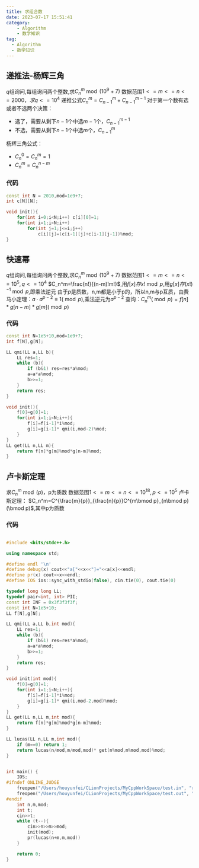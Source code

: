 ```yaml
---
title: 求组合数
date: 2023-07-17 15:51:41
category: 
    - Algorithm
    - 数学知识
tag:
  - Algorithm
  - 数学知识
---
```


## 递推法-杨辉三角

$q$组询问,每组询问两个整数,求$C_n^m\bmod (10^9+7)$
数据范围$1<=m<=n<=2000，求q<=10^4$
递推公式$C_n^m=C_{n-1}^m+C_{n-1}^{m-1}$
对于第一个数有选或者不选两个决策：

- 选了，需要从剩下$n-1$个中选$m-1$个，$C_{n-1}^{m-1}$
- 不选，需要从剩下$n-1$个中选$m$个，$C_{n-1}^m$

杨辉三角公式：

- $C_n^0=C_n^m=1$
- $C_n^m=C_n^{n-m}$

### 代码

```cpp
const int N = 2010,mod=1e9+7;
int c[N][N];

void init(){
    for(int i=0;i<N;i++) c[i][0]=1;
    for(int i=1;i<N;i++)
        for(int j=1;j<=i;j++)
            c[i][j]=(c[i-1][j]+c[i-1][j-1])%mod;
}
```

## 快速幂

$q$组询问,每组询问两个整数,求$C_n^m\bmod (10^9+7)$
数据范围$1<=m<=n<=10^5,q<=10^4$
$C_n^m=\frac{n!}{(n-m)!m!}$,用$f[x]存x!\bmod p$,用$g[x]存(x!)^{-1}\bmod p$,即乘法逆元
由于$p$是质数，n,m都是小于p的，所以n,m与p互质，由费马小定理：$a·a^{p-2}\equiv1(\bmod p)$,乘法逆元为$a^{p-2}$
查询：$C_n^m(\bmod p)=f[n]*g[n-m]*g[m](\bmod p)$

### 代码

```cpp
const int N=1e5+10,mod=1e9+7;
int f[N],g[N];

LL qmi(LL a,LL b){
    LL res=1;
    while (b){
        if (b&1) res=res*a%mod;
        a=a*a%mod;
        b>>=1;
    }
    return res;
}

void init(){
    f[0]=g[0]=1;
    for(int i=1;i<N;i++){
        f[i]=f[i-1]*i%mod;
        g[i]=g[i-1]* qmi(i,mod-2)%mod;
    }
}
LL get(LL n,LL m){
    return f[n]*g[m]%mod*g[n-m]%mod;
}

```


## 卢卡斯定理

求$C_n^m\bmod (p)$，p为质数
数据范围$1<=m<=n<=10^{18},p<=10^5$
卢卡斯定理：
$C_n^m=C^{\frac{m}{p}}_{\frac{n}{p}}C^{m\bmod p}_{n\bmod p} (\bmod p)$,其中p为质数

### 代码

```cpp

#include <bits/stdc++.h>

using namespace std;

#define endl '\n'
#define debug(x) cout<<"a["<<x<<"]="<<a[x]<<endl;
#define pr(x) cout<<x<<endl;
#define IOS ios::sync_with_stdio(false), cin.tie(0), cout.tie(0)

typedef long long LL;
typedef pair<int, int> PII;
const int INF = 0x3f3f3f3f;
const int N=1e5+10;
LL f[N],g[N];

LL qmi(LL a,LL b,int mod){
    LL res=1;
    while (b){
        if (b&1) res=res*a%mod;
        a=a*a%mod;
        b>>=1;
    }
    return res;
}

void init(int mod){
    f[0]=g[0]=1;
    for(int i=1;i<N;i++){
        f[i]=f[i-1]*i%mod;
        g[i]=g[i-1]* qmi(i,mod-2,mod)%mod;
    }
}
LL get(LL n,LL m,int mod){
    return f[n]*g[m]%mod*g[n-m]%mod;
}

LL lucas(LL n,LL m,int mod){
    if (m==0) return 1;
    return lucas(n/mod,m/mod,mod)* get(n%mod,m%mod,mod)%mod;
}


int main() {
    IOS;
#ifndef ONLINE_JUDGE
    freopen("/Users/houyunfei/CLionProjects/MyCppWorkSpace/test.in", "r", stdin);
    freopen("/Users/houyunfei/CLionProjects/MyCppWorkSpace/test.out", "w", stdout);
#endif
    int n,m,mod;
    int t;
    cin>>t;
    while (t--){
        cin>>n>>m>>mod;
        init(mod);
        pr(lucas(n+m,m,mod))
    }

    return 0;
}

```
